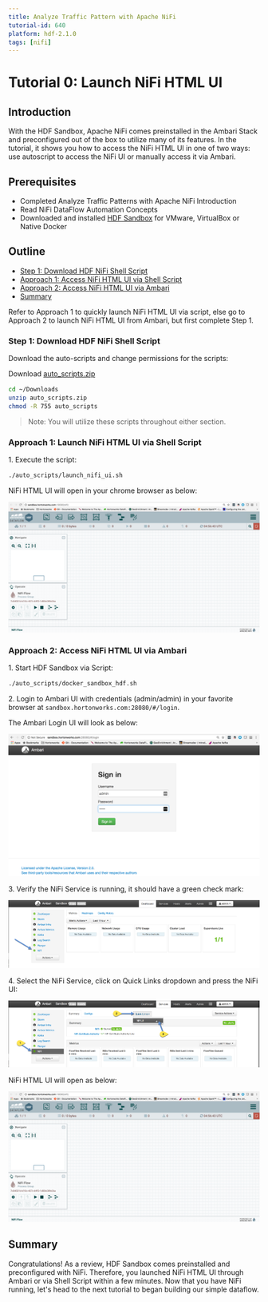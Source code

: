 ```yaml
---
title: Analyze Traffic Pattern with Apache NiFi
tutorial-id: 640
platform: hdf-2.1.0
tags: [nifi]
---
```


# Tutorial 0: Launch NiFi HTML UI

## Introduction

With the HDF Sandbox, Apache NiFi comes preinstalled in the Ambari Stack and preconfigured out of the box to utilize many of its features. In the tutorial, it shows you how to access the NiFi HTML UI in one of two ways: use autoscript to access the NiFi UI or manually access it via Ambari.

## Prerequisites
-   Completed Analyze Traffic Patterns with Apache NiFi Introduction
-   Read NiFi DataFlow Automation Concepts
-   Downloaded and installed [HDF Sandbox](https://hortonworks.com/products/sandbox/) for VMware, VirtualBox or Native Docker

## Outline
-   [Step 1: Download HDF NiFi Shell Script](#download-hdf-nifi-shell-script)
-   [Approach 1: Access NiFi HTML UI via Shell Script](#access-nifi-html-ui-via-shell-script)
-   [Approach 2: Access NiFi HTML UI via Ambari](#access-nifi-html-ui-via-ambari)
-   [Summary](#summary)

Refer to Approach 1 to quickly launch NiFi HTML UI via script,
else go to Approach 2 to launch NiFi HTML UI from Ambari,
but first complete Step 1.

### Step 1: Download HDF NiFi Shell Script

Download the auto-scripts and change permissions for the scripts:

Download [auto_scripts.zip](assets/auto_scripts.zip)

~~~bash
cd ~/Downloads
unzip auto_scripts.zip
chmod -R 755 auto_scripts
~~~

> Note: You will utilize these scripts throughout either section.

### Approach 1: Launch NiFi HTML UI via Shell Script

1\. Execute the script:

~~~bash
./auto_scripts/launch_nifi_ui.sh
~~~

NiFi HTML UI will open in your chrome browser as below:

![open_nifi_html_interface.png](assets/tutorial-0-launch-nifi-html-ui/open_nifi_html_interface.png)

### Approach 2: Access NiFi HTML UI via Ambari

1\. Start HDF Sandbox via Script:

~~~bash
./auto_scripts/docker_sandbox_hdf.sh
~~~

2\. Login to Ambari UI with credentials (admin/admin) in your favorite browser at `sandbox.hortonworks.com:28080/#/login`.

The Ambari Login UI will look as below:

![login_ambari_ui.png](assets/tutorial-0-launch-nifi-html-ui/login_ambari_ui.png)

3\. Verify the NiFi Service is running, it should have a green check mark:

![verify_nifi_running.png](assets/tutorial-0-launch-nifi-html-ui/verify_nifi_running.png)

4\. Select the NiFi Service, click on Quick Links dropdown and press the NiFi UI:

![open-nifi-ui-via-ambari.png](assets/tutorial-0-launch-nifi-html-ui/open-nifi-ui-via-ambari.png)

NiFi HTML UI will open as below:

![open_nifi_html_interface.png](assets/tutorial-0-launch-nifi-html-ui/open_nifi_html_interface.png)

## Summary

Congratulations! As a review, HDF Sandbox comes preinstalled and preconfigured with NiFi. Therefore, you launched NiFi HTML UI through Ambari or via Shell Script within a few minutes. Now that you have NiFi running, let's head to the next tutorial to began building our simple dataflow.
